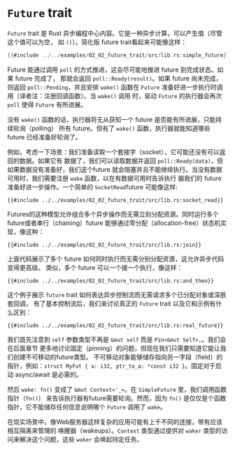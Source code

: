 # `Future` trait

`Future` trait 是 Rust 异步编程中心内容。它是一种异步计算，可以产生值（尽管这个值可以为空， 如 `()`）。简化版 future trait看起来可能像这样：

```rust
{{#include ../../examples/02_02_future_trait/src/lib.rs:simple_future}}
```

Future 能通过调用 `poll` 的方式推进，这会尽可能地推进 future 到完成状态。如果 future 完成了， 那就会返回 `poll::Ready(result)`。如果 future 尚未完成，则返回 `poll::Pending`，并且安排 `wake()` 函数在 `Future` 准备好进一步执行时调用（译者注：注册回调函数）。当 `wake()` 调用 时，驱动 `Future` 的执行器会再次 `poll` 使得 `Future` 有所进展。

没有 `wake()` 函数的话，执行器将无从获知一个 future 是否能有所进展，只能持续轮询（polling） 所有 future。但有了 `wake()` 函数，执行器就能知道哪些 future 已经准备好轮询了。

例如，考虑一下场景：我们准备读取一个套接字（socket），它可能还没有可以返回的数据。如果它有 数据了，我们可以读取数据并返回 `poll::Ready(data)`，但如果数据没有准备好，我们这个future 就会阻塞并且不能继续执行。当没有数据可用时，我们需要注册 `wake` 函数，以在有数据可用时告诉执行 器我们的 future 准备好进一步操作。一个简单的 `SocketRead`future 可能像这样:

```rust,ignore
{{#include ../../examples/02_02_future_trait/src/lib.rs:socket_read}}
```

Futures的这种模型允许组合多个异步操作而无需立刻分配资源。同时运行多个future或者串行（chaining）future 能够通过零分配（allocation-free）状态机实现，像这种：

```rust,ignore
{{#include ../../examples/02_02_future_trait/src/lib.rs:join}}
```

上面代码展示了多个 future 如何同时执行而无需分别分配资源，这允许异步代码变得更高级。 类似，多个 future 可以一个接一个执行，像这样：

```rust,ignore
{{#include ../../examples/02_02_future_trait/src/lib.rs:and_then}}
```

这个例子展示 `future` trait 如何表达异步控制流而无需请求多个已分配对象或深嵌套回调， 有了基本控制流后，我们来讨论真正的 `Future` trait 以及它和示例有什么区别：

```rust,ignore
{{#include ../../examples/02_02_future_trait/src/lib.rs:real_future}}
```

我们首先注意到 `self` 参数类型不再是 `&mut self` 而是 `Pin<&mut Self>,`。我们会在后面章节 更多地讨论固定（pinning）的问题，但现在我们只需要知道它能让我们创建不可移动的future类型。 不可移动对象能够储存指向另一字段（field）的指针，例如：`struct MyFut { a: i32, ptr_to_a: *const i32 }`。固定对于启动 async/await 是必需的。

然后 `wake: fn()` 变成了 `&mut Context<'_>`。在 `SimpleFuture` 里，我们调用函数指针（`fn()`） 来告诉执行器有future需要轮询。然而，因为 `fn()` 是仅仅是个函数指针，它不能储存任何信息说明哪个 `Future` 调用了 `wake`。

在现实场景中，像Web服务器这样复杂的应用可能有上千不同的连接，带有应该相互隔离来管理的 唤醒器（wakeups）。`Context` 类型通过提供对 `waker` 类型的访问来解决这个问题，这些 `waker` 会唤起持定任务。

